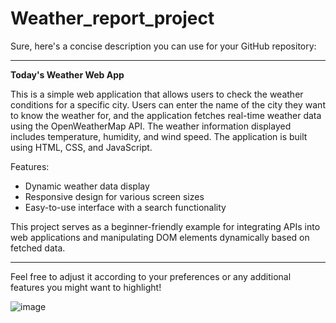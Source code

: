 # Weather_report_project

Sure, here's a concise description you can use for your GitHub repository:

---

**Today's Weather Web App**

This is a simple web application that allows users to check the weather conditions for a specific city. Users can enter the name of the city they want to know the weather for, and the application fetches real-time weather data using the OpenWeatherMap API. The weather information displayed includes temperature, humidity, and wind speed. The application is built using HTML, CSS, and JavaScript.

Features:
- Dynamic weather data display
- Responsive design for various screen sizes
- Easy-to-use interface with a search functionality

This project serves as a beginner-friendly example for integrating APIs into web applications and manipulating DOM elements dynamically based on fetched data.

---

Feel free to adjust it according to your preferences or any additional features you might want to highlight!


![image](https://github.com/ChinmayW72/Weather_report_project/assets/159627244/f55bb390-c902-4d7e-a258-5fb87c61e742)

